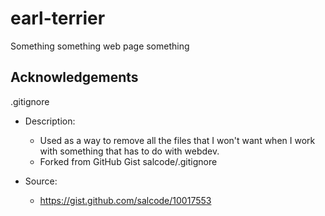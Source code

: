 # earl-terrier
Something something web page something

## Acknowledgements

.gitignore

* Description:
  * Used as a way to remove all the files that I won't want when 
    I work with something that has to do with webdev.
  * Forked from GitHub Gist salcode/.gitignore

* Source:
  * https://gist.github.com/salcode/10017553


